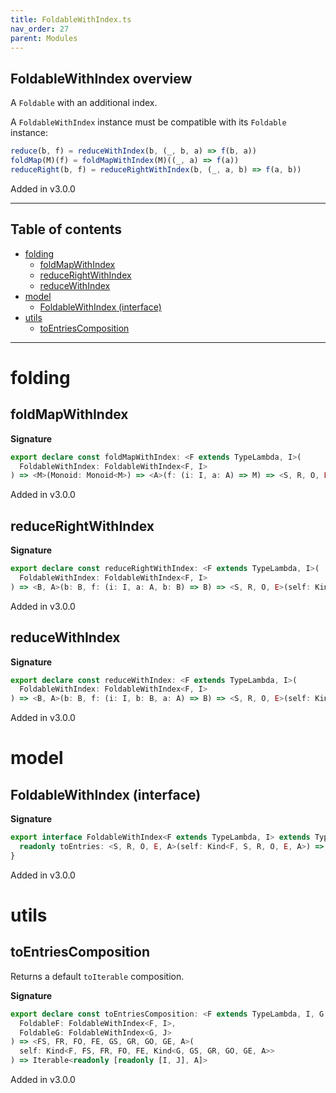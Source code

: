 ```yaml
---
title: FoldableWithIndex.ts
nav_order: 27
parent: Modules
---
```


## FoldableWithIndex overview

A `Foldable` with an additional index.

A `FoldableWithIndex` instance must be compatible with its `Foldable` instance:

```ts
reduce(b, f) = reduceWithIndex(b, (_, b, a) => f(b, a))
foldMap(M)(f) = foldMapWithIndex(M)((_, a) => f(a))
reduceRight(b, f) = reduceRightWithIndex(b, (_, a, b) => f(a, b))
```

Added in v3.0.0

---

<h2 class="text-delta">Table of contents</h2>

- [folding](#folding)
  - [foldMapWithIndex](#foldmapwithindex)
  - [reduceRightWithIndex](#reducerightwithindex)
  - [reduceWithIndex](#reducewithindex)
- [model](#model)
  - [FoldableWithIndex (interface)](#foldablewithindex-interface)
- [utils](#utils)
  - [toEntriesComposition](#toentriescomposition)

---

# folding

## foldMapWithIndex

**Signature**

```ts
export declare const foldMapWithIndex: <F extends TypeLambda, I>(
  FoldableWithIndex: FoldableWithIndex<F, I>
) => <M>(Monoid: Monoid<M>) => <A>(f: (i: I, a: A) => M) => <S, R, O, E>(self: Kind<F, S, R, O, E, A>) => M
```

Added in v3.0.0

## reduceRightWithIndex

**Signature**

```ts
export declare const reduceRightWithIndex: <F extends TypeLambda, I>(
  FoldableWithIndex: FoldableWithIndex<F, I>
) => <B, A>(b: B, f: (i: I, a: A, b: B) => B) => <S, R, O, E>(self: Kind<F, S, R, O, E, A>) => B
```

Added in v3.0.0

## reduceWithIndex

**Signature**

```ts
export declare const reduceWithIndex: <F extends TypeLambda, I>(
  FoldableWithIndex: FoldableWithIndex<F, I>
) => <B, A>(b: B, f: (i: I, b: B, a: A) => B) => <S, R, O, E>(self: Kind<F, S, R, O, E, A>) => B
```

Added in v3.0.0

# model

## FoldableWithIndex (interface)

**Signature**

```ts
export interface FoldableWithIndex<F extends TypeLambda, I> extends TypeClass<F> {
  readonly toEntries: <S, R, O, E, A>(self: Kind<F, S, R, O, E, A>) => Iterable<readonly [I, A]>
}
```

Added in v3.0.0

# utils

## toEntriesComposition

Returns a default `toIterable` composition.

**Signature**

```ts
export declare const toEntriesComposition: <F extends TypeLambda, I, G extends TypeLambda, J>(
  FoldableF: FoldableWithIndex<F, I>,
  FoldableG: FoldableWithIndex<G, J>
) => <FS, FR, FO, FE, GS, GR, GO, GE, A>(
  self: Kind<F, FS, FR, FO, FE, Kind<G, GS, GR, GO, GE, A>>
) => Iterable<readonly [readonly [I, J], A]>
```

Added in v3.0.0
